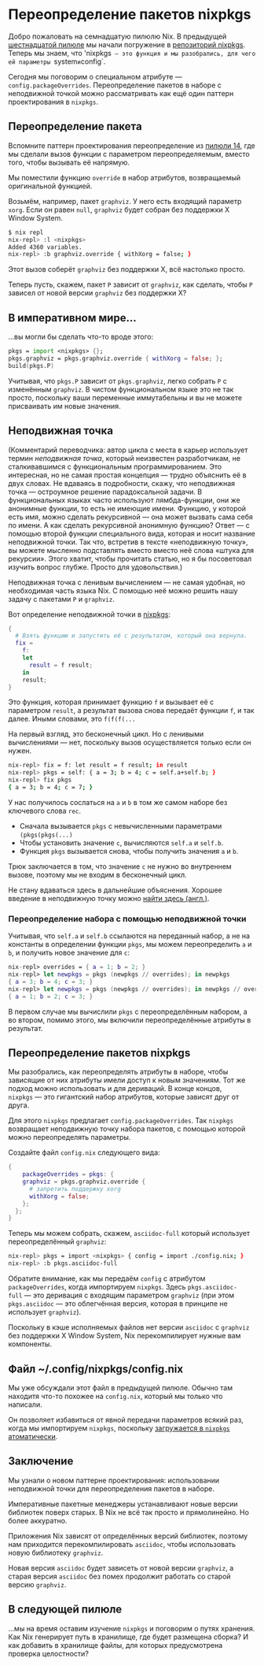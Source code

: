 # Переопределение пакетов nixpkgs

Добро пожаловать на семнадцатую пилюлю Nix.
В предыдущей [шестнадцатой пилюле](16-nixpkgs-parameters.md) мы начали погружение в [репозиторий nixpkgs](http://github.com/NixOS/nixpkgs).
Теперь мы знаем, что 'nixpkgs` — это функция и мы разобрались, для чего ей параметры `system` и `config`.

Сегодня мы поговорим о специальном атрибуте — `config.packageOverrides`.
Переопределение пакетов в наборе с неподвижной точкой можно рассматривать как ещё один паттерн проектирования в `nixpkgs`.

## Переопределение пакета

Вспомните паттерн проектирования переопределение из [пилюли 14](14-override-design-pattern.md), где мы сделали вызов функции с параметром переопределяемым, вместо того, чтобы вызывать её напрямую.

Мы поместили функцию `override` в набор атрибутов, возвращаемый оригинальной функцией.

Возьмём, например, пакет `graphviz`.
У него есть входящий параметр `xorg`.
Если он равен `null`, `graphviz` будет собран без поддержки X Window System.

```bash
$ nix repl
nix-repl> :l <nixpkgs>
Added 4360 variables.
nix-repl> :b graphviz.override { withXorg = false; }
```

Этот вызов соберёт `graphviz` без поддержки X, всё настолько просто.

Теперь пусть, скажем, пакет `P` зависит от `graphviz`, как сделать, чтобы `P` зависел от новой версии `graphviz` без поддержки X?

## В императивном мире...

...вы могли бы сделать что-то вроде этого:

```nix
pkgs = import <nixpkgs> {};
pkgs.graphviz = pkgs.graphviz.override { withXorg = false; };
build(pkgs.P)
```

Учитывая, что `pkgs.P` зависит от `pkgs.graphviz`, легко собрать `P` с изменённым `graphviz`.
В чистом функциональном языке это не так просто, поскольку ваши переменные иммутабельны и вы не можете присваивать им новые значения.

## Неподвижная точка

(Комментарий переводчика: автор цикла с места в карьер использует термин *неподвижная точка*, который неизвестен разработчикам, не сталкивавшимся с функциональным программированием.
Это интересная, но не самая простая концепция — трудно объяснить её в двух словах.
Не вдаваясь в подробности, скажу, что неподвижная точка — остроумное решение парадоксальной задачи.
В функциональных языках часто используют лямбда-функции, они же анонимные функции, то есть не имеющие имени.
Функцию, у которой есть имя, можно сделать рекурсивной — она может вызвать сама себя по имени.
А как сделать рекурсивной анонимную функцию?
Ответ — с помощью второй функции специального вида, которая и носит название неподвижной точки.
Так что, встретив в тексте «неподвижную точку», вы можете мысленно подставлять вместо вместо неё слова «штука для рекурсии».
Этого хватит, чтобы прочитать статью, но я бы посоветовал изучить вопрос глубже.
Просто для удовольствия.)

Неподвижная точка с ленивым вычислением — не самая удобная, но необходимая часть языка Nix.
С помощью неё можно решить нашу задачу с пакетами `P` и `graphviz`.

Вот определение неподвижной точки в [nixpkgs](https://github.com/NixOS/nixpkgs/blob/f224a4f1b32b3e813783d22de54e231cd8ea2448/lib/fixed-points.nix#L19):

```nix
{
  # Взять функцию и запустить её с результатом, который она вернула.
  fix =
    f:
    let
      result = f result;
    in
    result;
}
```

Это функция, которая принимает функцию `f` и вызывает её с параметром `result`, а результат вызова снова передаёт функции `f`, и так далее.
Иными словами, это `f(f(f(...`

На первый взгляд, это бесконечный цикл.
Но с ленивыми вычислениями — нет, поскольку вызов осуществляется только если он нужен.

```bash
nix-repl> fix = f: let result = f result; in result
nix-repl> pkgs = self: { a = 3; b = 4; c = self.a+self.b; }
nix-repl> fix pkgs
{ a = 3; b = 4; c = 7; }
```

У нас получилось сослаться на `a` и `b` в том же самом наборе без ключевого слова `rec`.

- Сначала вызывается `pkgs` с невычисленными параметрами `(pkgs(pkgs(...)`
- Чтобы установить значение `c`, вычисляются `self.a` и `self.b`.
- Функция `pkgs` вызывается снова, чтобы получить значения `a` и `b`.

Трюк заключается в том, что значение `c` не нужно во внутреннем вызове, поэтому мы не входим в бесконечный цикл.

Не стану вдаваться здесь в дальнейшие объяснения.
Хорошее введение в неподвижную точку можно [найти здесь (англ.)](http://r6.ca/blog/20140422T142911Z.html).

### Переопределение набора с помощью неподвижной точки

Учитывая, что `self.a` и `self.b` ссылаются на переданный набор, а не на константы в определении функции `pkgs`, мы можем переопределить `a` и `b`, и получить новое значение для `c`:

```nix
nix-repl> overrides = { a = 1; b = 2; }
nix-repl> let newpkgs = pkgs (newpkgs // overrides); in newpkgs
{ a = 3; b = 4; c = 3; }
nix-repl> let newpkgs = pkgs (newpkgs // overrides); in newpkgs // overrides
{ a = 1; b = 2; c = 3; }
```

В первом случае мы вычислили `pkgs` с переопределённым набором, а во втором, помимо этого, мы включили переопределённые атрибуты в результат.

## Переопределение пакетов nixpkgs

Мы разобрались, как переопределять атрибуты в наборе, чтобы зависящие от них атрибуты имели доступ к новым значениям.
Тот же подход можно использовать и для дериваций.
В конце концов, `nixpkgs` — это гигантский набор атрибутов, которые зависят друг от друга.

Для этого `nixpkgs` предлагает `config.packageOverrides`.
Так `nixpkgs` возвращает неподвижную точку набора пакетов, с помощью которой можно переопределять параметры.

Создайте файл `config.nix` следующего вида:

```nix
{
    packageOverrides = pkgs: {
    graphviz = pkgs.graphviz.override {
      # запретить поддержку xorg
      withXorg = false;
    };
  };
}
```

Теперь мы можем собрать, скажем, `asciidoc-full` который использует переопределённый `graphviz`:

```bash
nix-repl> pkgs = import <nixpkgs> { config = import ./config.nix; }
nix-repl> :b pkgs.asciidoc-full
```

Обратите внимание, как мы передаём `config` с атрибутом `packageOverrides`, когда импортируем `nixpkgs`.
Здесь `pkgs.asciidoc-full` — это деривация с входящим параметром `graphviz` (при этом `pkgs.asciidoc` — это облегчённая версия, которая в принципе не использует `graphviz`).

Поскольку в кэше исполняемых файлов нет версии `asciidoc` с `graphviz` без поддержки X Window System, Nix перекомпилирует нужные вам компоненты.

## Файл ~/.config/nixpkgs/config.nix

Мы уже обсуждали этот файл в предыдущей пилюле.
Обычно там находитя что-то похожее на `config.nix`, который мы только что написали.

Он позволяет избавиться от явной передачи параметров всякий раз, когда мы импортируем `nixpkgs`, поскольку [загружается в `nixpkgs` атоматически](https://github.com/NixOS/nixpkgs/blob/32c523914fdb8bf9cc7912b1eba023a8daaae2e8/pkgs/top-level/impure.nix#L28).

## Заключение

Мы узнали о новом паттерне проектирования: использовании неподвижной точки для переопределения пакетов в наборе.

Императивные пакетные менеджеры устанавливают новые версии библиотек поверх старых.
В Nix не всё так просто и прямолинейно.
Но более аккуратно.

Приложения Nix зависят от определённых версий библиотек, поэтому нам приходится перекомпилировать `asciidoc`, чтобы использовать новую библиотеку `graphviz`.

Новая версия `asciidoc` будет зависеть от новой версии `graphviz`, а старая версия `asciidoc` без помех продолжит работать со старой версию `graphviz`.

## В следующей пилюле

...мы на время оставим изучение `nixpkgs` и поговорим о путях хранения.
Как Nix генерирует путь в хранилище, где будет размещена сборка?
И как добавить в хранилище файлы, для которых предусмотрена проверка целостности?